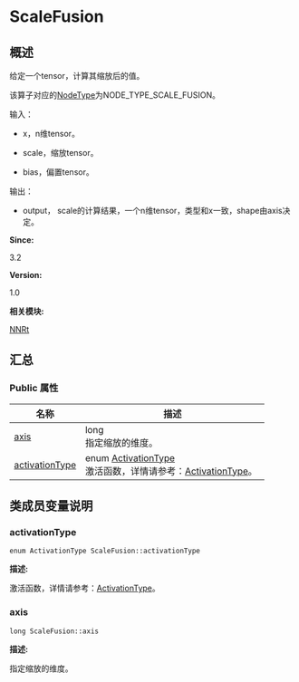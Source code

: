 # ScaleFusion


## 概述

给定一个tensor，计算其缩放后的值。

该算子对应的[NodeType](_n_n_rt.md#nodetype)为NODE_TYPE_SCALE_FUSION。

输入：

- x，n维tensor。

- scale，缩放tensor。

- bias，偏置tensor。

输出：

- output， scale的计算结果，一个n维tensor，类型和x一致，shape由axis决定。

**Since:**

3.2

**Version:**

1.0

**相关模块:**

[NNRt](_n_n_rt.md)


## 汇总


### Public 属性

  | 名称 | 描述 | 
| -------- | -------- |
| [axis](#axis) | long<br/>指定缩放的维度。&nbsp; | 
| [activationType](#activationtype) | enum&nbsp;[ActivationType](_n_n_rt.md#activationtype)<br/>激活函数，详情请参考：[ActivationType](_n_n_rt.md#activationtype)。&nbsp; | 


## 类成员变量说明


### activationType

  
```
enum ActivationType ScaleFusion::activationType
```
**描述:**

激活函数，详情请参考：[ActivationType](_n_n_rt.md#activationtype)。


### axis

  
```
long ScaleFusion::axis
```
**描述:**

指定缩放的维度。

